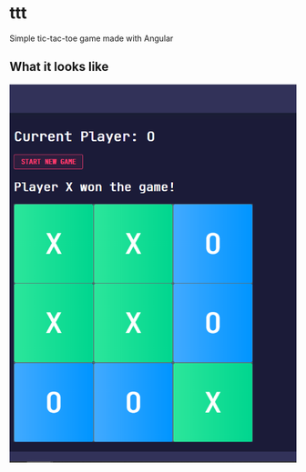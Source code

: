 # ttt
Simple tic-tac-toe game made with Angular

## What it looks like
![tic tac toe](https://raw.githubusercontent.com/ben78912/ttt/master/src/assets/demo.PNG)
